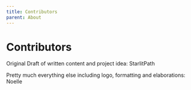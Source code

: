 ```yaml
---
title: Contributors
parent: About
---
```


# Contributors

Original Draft of written content and project idea: StarlitPath

Pretty much everything else including logo, formatting and elaborations: Noelle
